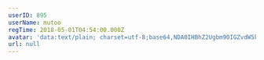 ```yaml
---
userID: 895
userName: mutoo
regTime: 2018-05-01T04:54:00.000Z
avatar: 'data:text/plain; charset=utf-8;base64,NDA0IHBhZ2Ugbm90IGZvdW5kCg=='
url: null
---
```



